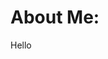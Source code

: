 # About Me:

Hello
<!---
texotek/texotek is a ✨ special ✨ repository because its `README.md` (this file) appears on your GitHub profile.
You can click the Preview link to take a look at your changes.
--->
